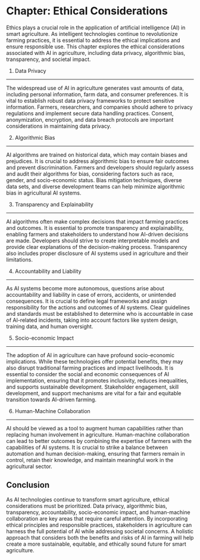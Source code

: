 Chapter: Ethical Considerations
===============================

Ethics plays a crucial role in the application of artificial intelligence (AI) in smart agriculture. As intelligent technologies continue to revolutionize farming practices, it is essential to address the ethical implications and ensure responsible use. This chapter explores the ethical considerations associated with AI in agriculture, including data privacy, algorithmic bias, transparency, and societal impact.

1. Data Privacy
---------------

The widespread use of AI in agriculture generates vast amounts of data, including personal information, farm data, and consumer preferences. It is vital to establish robust data privacy frameworks to protect sensitive information. Farmers, researchers, and companies should adhere to privacy regulations and implement secure data handling practices. Consent, anonymization, encryption, and data breach protocols are important considerations in maintaining data privacy.

2. Algorithmic Bias
-------------------

AI algorithms are trained on historical data, which may contain biases and prejudices. It is crucial to address algorithmic bias to ensure fair outcomes and prevent discrimination. Farmers and developers should regularly assess and audit their algorithms for bias, considering factors such as race, gender, and socio-economic status. Bias mitigation techniques, diverse data sets, and diverse development teams can help minimize algorithmic bias in agricultural AI systems.

3. Transparency and Explainability
----------------------------------

AI algorithms often make complex decisions that impact farming practices and outcomes. It is essential to promote transparency and explainability, enabling farmers and stakeholders to understand how AI-driven decisions are made. Developers should strive to create interpretable models and provide clear explanations of the decision-making process. Transparency also includes proper disclosure of AI systems used in agriculture and their limitations.

4. Accountability and Liability
-------------------------------

As AI systems become more autonomous, questions arise about accountability and liability in case of errors, accidents, or unintended consequences. It is crucial to define legal frameworks and assign responsibility for the actions and outcomes of AI systems. Clear guidelines and standards must be established to determine who is accountable in case of AI-related incidents, taking into account factors like system design, training data, and human oversight.

5. Socio-economic Impact
------------------------

The adoption of AI in agriculture can have profound socio-economic implications. While these technologies offer potential benefits, they may also disrupt traditional farming practices and impact livelihoods. It is essential to consider the social and economic consequences of AI implementation, ensuring that it promotes inclusivity, reduces inequalities, and supports sustainable development. Stakeholder engagement, skill development, and support mechanisms are vital for a fair and equitable transition towards AI-driven farming.

6. Human-Machine Collaboration
------------------------------

AI should be viewed as a tool to augment human capabilities rather than replacing human involvement in agriculture. Human-machine collaboration can lead to better outcomes by combining the expertise of farmers with the capabilities of AI systems. It is crucial to strike a balance between automation and human decision-making, ensuring that farmers remain in control, retain their knowledge, and maintain meaningful work in the agricultural sector.

Conclusion
----------

As AI technologies continue to transform smart agriculture, ethical considerations must be prioritized. Data privacy, algorithmic bias, transparency, accountability, socio-economic impact, and human-machine collaboration are key areas that require careful attention. By incorporating ethical principles and responsible practices, stakeholders in agriculture can harness the full potential of AI while addressing societal concerns. A holistic approach that considers both the benefits and risks of AI in farming will help create a more sustainable, equitable, and ethically sound future for smart agriculture.
